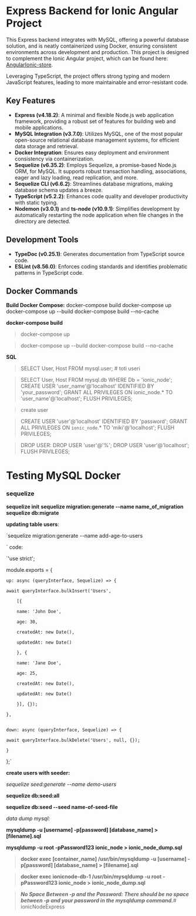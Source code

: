 # Express Backend for Ionic Angular Project

This Express backend integrates with MySQL, offering a powerful database solution, and is neatly containerized using Docker, 
ensuring consistent environments across development and production. This project is designed to complement the Ionic Angular project,
which can be found here: [AngularIonic-store](https://github.com/dornescum/angularIonic-store).

Leveraging TypeScript, the project offers strong typing and modern JavaScript features, leading to more maintainable and error-resistant code. 


## Key Features

- **Express (v4.18.2)**: A minimal and flexible Node.js web application framework, providing a robust set of features for building web and mobile applications.
- **MySQL Integration (v3.7.0)**: Utilizes MySQL, one of the most popular open-source relational database management systems, for efficient data storage and retrieval.
- **Docker Integration**: Ensures easy deployment and environment consistency via containerization.
- **Sequelize (v6.35.2)**: Employs Sequelize, a promise-based Node.js ORM, for MySQL. It supports robust transaction handling, associations, eager and lazy loading, read replication, and more.
- **Sequelize CLI (v6.6.2)**: Streamlines database migrations, making database schema updates a breeze.
- **TypeScript (v5.2.2)**: Enhances code quality and developer productivity with static typing.
- **Nodemon (v3.0.1)** and **ts-node (v10.9.1)**: Simplifies development by automatically restarting the node application when file changes in the directory are detected.


## Development Tools

- **TypeDoc (v0.25.1)**: Generates documentation from TypeScript source code.
- **ESLint (v8.56.0)**: Enforces coding standards and identifies problematic patterns in TypeScript code.


## Docker Commands

**Build Docker Compose:**
docker-compose build
docker-compose up
docker-compose up --build
docker-compose build --no-cache

**docker-compose build**
> docker-compose up

> docker-compose up --build
> docker-compose build --no-cache

**SQL**
> SELECT User, Host FROM mysql.user; # toti useri

>SELECT User, Host FROM mysql.db WHERE Db = 'ionic_node';
>CREATE USER 'user_name'@'localhost' IDENTIFIED BY 'your_password';
>GRANT ALL PRIVILEGES ON ionic_node.* TO 'user_name'@'localhost';
>FLUSH PRIVILEGES;

> create user
 
> CREATE USER 'user'@'localhost' IDENTIFIED BY 'password';
> GRANT ALL PRIVILEGES ON `ionic_node`.* TO 'miki'@'localhost';
> FLUSH PRIVILEGES;

> DROP USER:
> DROP USER 'user'@'%';
> DROP USER 'user'@'localhost';
> FLUSH PRIVILEGES;

# Testing MySQL Docker

### sequelize

**sequelize init**
**sequelize migration:generate --name name_of_migration**
**sequelize db:migrate**


**updating table users**:

`sequelize migration:generate --name add-age-to-users

`
code:

`'use strict';

module.exports = {

    up: async (queryInterface, Sequelize) => {

    await queryInterface.bulkInsert('Users', 

        [{

        name: 'John Doe',

        age: 30,

        createdAt: new Date(),

        updatedAt: new Date()

        }, {

        name: 'Jane Doe',

        age: 25,

        createdAt: new Date(),

        updatedAt: new Date()

        }], {});

    },


    down: async (queryInterface, Sequelize) => {

    await queryInterface.bulkDelete('Users', null, {});

    }

};`



**create users with seeder:**

_sequelize seed:generate --name demo-users_


**sequelize db:seed:all**

**sequelize db:seed --seed name-of-seed-file**



_data dump mysql:_

**mysqldump -u [username] -p[password] [database_name] > [filename].sql**

**mysqldump -u root -pPassword123 ionic_node > ionic_node_dump.sql**


> **docker exec [container_name] /usr/bin/mysqldump -u [username] -p[password] [database_name] > [filename].sql**

> **docker exec ionicnode-db-1 /usr/bin/mysqldump -u root -pPassword123 ionic_node > ionic_node_dump.sql**

> **_No Space Between -p and the Password: There should be no space between -p and your password in the mysqldump command._**# ionicNodeExpress
